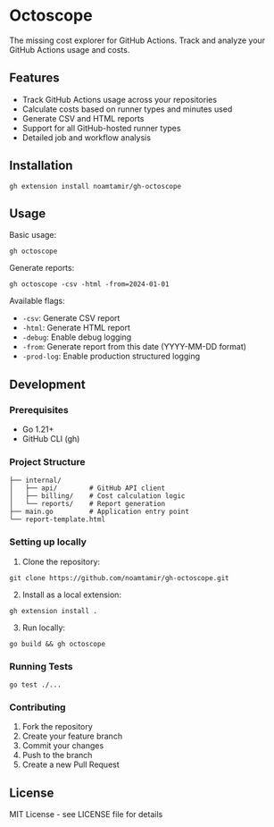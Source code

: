 # Octoscope

The missing cost explorer for GitHub Actions. Track and analyze your GitHub Actions usage and costs.

## Features

- Track GitHub Actions usage across your repositories
- Calculate costs based on runner types and minutes used
- Generate CSV and HTML reports
- Support for all GitHub-hosted runner types
- Detailed job and workflow analysis

## Installation

```shell
gh extension install noamtamir/gh-octoscope
```

## Usage

Basic usage:
```shell
gh octoscope
```

Generate reports:
```shell
gh octoscope -csv -html -from=2024-01-01
```

Available flags:
- `-csv`: Generate CSV report
- `-html`: Generate HTML report
- `-debug`: Enable debug logging
- `-from`: Generate report from this date (YYYY-MM-DD format)
- `-prod-log`: Enable production structured logging

## Development

### Prerequisites
- Go 1.21+
- GitHub CLI (gh)

### Project Structure
```
├── internal/
│   ├── api/        # GitHub API client
│   ├── billing/    # Cost calculation logic
│   └── reports/    # Report generation
├── main.go         # Application entry point
└── report-template.html
```

### Setting up locally

1. Clone the repository:
```shell
git clone https://github.com/noamtamir/gh-octoscope.git
```

2. Install as a local extension:
```shell
gh extension install .
```

3. Run locally:
```shell
go build && gh octoscope
```

### Running Tests

```shell
go test ./...
```

### Contributing

1. Fork the repository
2. Create your feature branch
3. Commit your changes
4. Push to the branch
5. Create a new Pull Request

## License

MIT License - see LICENSE file for details